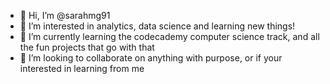 - 👋 Hi, I’m @sarahmg91
- 👀 I’m interested in analytics, data science and learning new things!
- 🌱 I’m currently learning the codecademy computer science track, and all the fun projects that go with that
- 💞️ I’m looking to collaborate on anything with purpose, or if your interested in learning from me

<!---
sarahmg91/sarahmg91 is a ✨ special ✨ repository because its `README.md` (this file) appears on your GitHub profile.
You can click the Preview link to take a look at your changes.
--->
